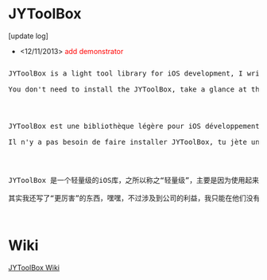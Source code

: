 JYToolBox
=========

[update log]

- <12/11/2013> <font color="red">add demonstrator</font>

<pre>
<p>JYToolBox is a light tool library for iOS development, I write this for those who wants to control his project absolutely, I mean, 100% full pure code, never take a big holy library if we have another choice, just like me :)

You don't need to install the JYToolBox, take a glance at the wiki page, and choose which class you need, also you can change it as you want, there is no relation between them. The majority of code is written by myself, and others were taken from some blog, forum, open-source project and so on.</p>
</pre>

<pre>
<p>JYToolBox est une bibliothèque légère pour iOS développement, j'écris cette bibliothèque pour des gens qui veulent controller son projet absolument, c'est-à-dire, tout fait à la main, jamais prendre une gros bibliothèque si on a l'autre choix, comme moi :)

Il n'y a pas besoin de faire installer JYToolBox, tu jète un coup d'oeil sur le wiki, prendre ce qui tu as besoin, modifie le code comme tu veux. La plupart des codes sont écrit par moi-même, aussi il y a l’autre partie, qui sont pris de blog, forum, open-source projet.</p>
</pre>

<pre>
<p>JYToolBox 是一个轻量级的iOS库，之所以称之“轻量级”，主要是因为使用起来简单自由，这也是我最初写这个库的想法，尽可能的便捷，方便维护，所以从某种意义上来讲，JYToolBox就是我自己的一个iOS记事本，你觉着那个类有用，拿出来，改一改，直接放到工程里，就行了。

其实我还写了“更厉害”的东西，嘿嘿，不过涉及到公司的利益，我只能在他们没有那么重要的时候，把其中一部分东西拿出来分享了。我这个人比较懒，所以估计更新起来很慢，如果大家发现库里面的错误，或者有建议，非常欢迎你指出来，谢谢。
</p>
</pre>

Wiki
=========

<a href="https://github.com/Doraemomo/JYToolBox/wiki">JYToolBox Wiki</a>
